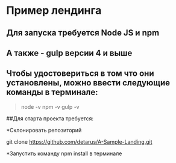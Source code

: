 # Пример лендинга 

## Для запуска требуется Node JS и npm
## А также - gulp версии 4 и выше
## Чтобы удостовериться в том что они установлены, можно ввести следующие команды в терминале:

>node -v
>npm -v
>gulp -v

##Для старта проекта требуется:

*Склонировать репозиторий

git clone https://github.com/detarus/A-Sample-Landing.git

*Запустить команду npm install в терминале
